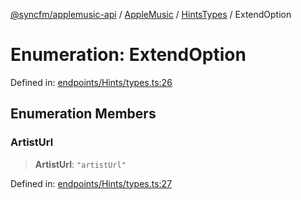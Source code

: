 [@syncfm/applemusic-api](../../../../../../globals.md) / [AppleMusic](../../../index.md) / [HintsTypes](../index.md) / ExtendOption

# Enumeration: ExtendOption

Defined in: [endpoints/Hints/types.ts:26](https://github.com/sync-fm/applemusic-api/blob/9471caba6a6b5bc92263ffc6e5d9c04672ec1f7f/src/endpoints/Hints/types.ts#L26)

## Enumeration Members

### ArtistUrl

> **ArtistUrl**: `"artistUrl"`

Defined in: [endpoints/Hints/types.ts:27](https://github.com/sync-fm/applemusic-api/blob/9471caba6a6b5bc92263ffc6e5d9c04672ec1f7f/src/endpoints/Hints/types.ts#L27)
